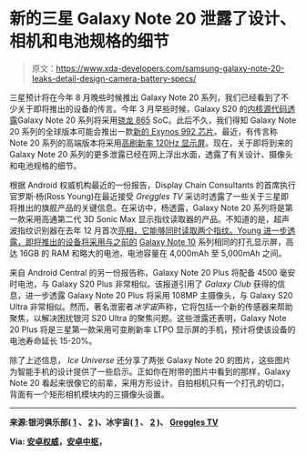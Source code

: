 # 新的三星 Galaxy Note 20 泄露了设计、相机和电池规格的细节

> 原文：<https://www.xda-developers.com/samsung-galaxy-note-20-leaks-detail-design-camera-battery-specs/>

三星预计将在今年 8 月晚些时候推出 Galaxy Note 20 系列，我们已经看到了不少关于即将推出的设备的传言。今年 3 月早些时候，Galaxy S20 的[内核源代码透露](https://www.xda-developers.com/samsung-galaxy-s20-kernel-galaxy-note-20-galaxy-fold-2/)Galaxy Note 20 系列将采用[骁龙 865](https://www.xda-developers.com/qualcomm-snapdragon-865-processor-specifications-features/) SoC。此后不久，我们得知 Galaxy Note 20 系列的全球版本可能会推出一款[新的 Exynos 992 芯片](https://www.xda-developers.com/samsung-may-debut-exynos-992-processor-galaxy-note-20/)。最近，有传言称 Note 20 系列的高端版本将采用[高刷新率 120Hz 显示屏](https://www.xda-developers.com/samsung-galaxy-note-20-120hz-display-variable-refresh-rate/)。现在，关于即将到来的 Galaxy Note 20 系列的更多泄露已经在网上浮出水面，透露了有关设计、摄像头和电池规格的细节。

根据 Android 权威机构最近的一份报告，Display Chain Consultants 的首席执行官罗斯·杨(Ross Young)在最近接受 *Greggles TV* 采访时透露了一些关于三星即将推出的旗舰产品的关键信息。在采访中，杨透露，Galaxy Note 20 系列将是第一款采用高通第二代 3D Sonic Max 显示指纹读取器的产品。不知道的是，超声波指纹识别器在去年 12 月首次[亮相，它能够同时读取两个指纹。Young 进一步透露，即将推出的设备将采用与之前的](https://www.xda-developers.com/qualcomm-snapdragon-865-snapdragon-765-5g-3d-sonic-max-snapdragon-tech-summit/) [Galaxy Note 10](https://www.xda-developers.com/tag/samsung-galaxy-note-10/) 系列相同的打孔显示屏，高达 16GB 的 RAM 和略大的电池，电池容量在 4,000mAh 至 5,000mAh 之间。

来自 Android Central 的另一份报告称，Galaxy Note 20 Plus 将配备 4500 毫安时电池，与 Galaxy S20 Plus 非常相似。该报道引用了 *Galaxy Club* 获得的信息，进一步透露 Galaxy Note 20 Plus 将采用 108MP 主摄像头，与 Galaxy S20 Ultra 非常相似。然而，著名泄密者*冰宇宙*声称，它将包括一个新的传感器来帮助聚焦，以解决困扰银河 S20 Ultra 的聚焦问题。这些泄露还表明，Galaxy Note 20 Plus 将是三星第一款采用可变刷新率 LTPO 显示屏的手机，预计将使该设备的电池寿命延长 15-20%。

除了上述信息， *Ice Universe* 还分享了两张 Galaxy Note 20 的图片，这些图片为智能手机的设计提供了一些启示。正如你在附带的图片中看到的那样，Galaxy Note 20 看起来很像它的前辈，采用方形设计，自拍相机只有一个打孔的切口，背面有一个矩形相机模块内的三摄像头设置。

* * *

**来源:银河俱乐部( [1](https://www.galaxyclub.nl/nieuws/meer-samsung-galaxy-note-20-details-ja-de-camera-heeft-108-mp-sensor/) 、 [2](https://www.galaxyclub.nl/nieuws/samsung-galaxy-note-20-plus-krijgt-grotere-accu-dan-zijn-voorganger/) )、冰宇宙( [1](https://twitter.com/UniverseIce/status/1262554030850445312) 、 [2](https://twitter.com/UniverseIce/status/1262585882864783360?s=19) )、 [Greggles TV](https://www.youtube.com/watch?v=Q7aNVH7Ikdw&feature=youtu.be)**

**Via: [安卓权威](https://www.androidauthority.com/samsung-galaxy-note-20-specs-1118928/)，[安卓中枢](https://www.androidcentral.com/rumor-galaxy-note-20-come-108mp-camera-4500mah-battery)，**
